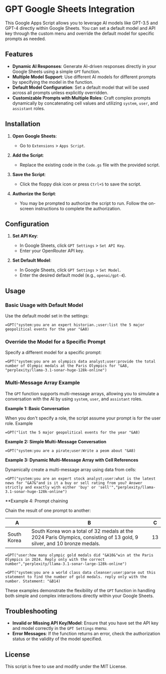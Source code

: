 # GPT Google Sheets Integration

This Google Apps Script allows you to leverage AI models like GPT-3.5 and GPT-4 directly within Google Sheets. You can set a default model and API key through the custom menu and override the default model for specific prompts as needed.

## Features

- **Dynamic AI Responses**: Generate AI-driven responses directly in your Google Sheets using a simple `GPT` function.
- **Multiple Model Support**: Use different AI models for different prompts by specifying the model in the function.
- **Default Model Configuration**: Set a default model that will be used across all prompts unless explicitly overridden.
- **Customizable Prompts with Multiple Roles**: Craft complex prompts dynamically by concatenating cell values and utilizing `system`, `user`, and `assistant` roles.

## Installation

1. **Open Google Sheets**:
   - Go to `Extensions` > `Apps Script`.

2. **Add the Script**:
   - Replace the existing code in the `Code.gs` file with the provided script.

3. **Save the Script**:
   - Click the floppy disk icon or press `Ctrl+S` to save the script.

4. **Authorize the Script**:
   - You may be prompted to authorize the script to run. Follow the on-screen instructions to complete the authorization.

## Configuration

1. **Set API Key**:
   - In Google Sheets, click `GPT Settings` > `Set API Key`.
   - Enter your OpenRouter API key.

2. **Set Default Model**:
   - In Google Sheets, click `GPT Settings` > `Set Model`.
   - Enter the desired default model (e.g., `openai/gpt-4`).

## Usage

### Basic Usage with Default Model

Use the default model set in the settings:

```plaintext
=GPT("system:you are an expert historian.;user:list the 5 major geopolitical events for the year "&A8)
```

### Override the Model for a Specific Prompt

Specify a different model for a specific prompt:

```plaintext
=GPT("system:you are an olympics data analyst;user:provide the total number of Olympic medals at the Paris Olympics for "&A8, "perplexity/llama-3.1-sonar-huge-128k-online")
```

### Multi-Message Array Example

The `GPT` function supports multi-message arrays, allowing you to simulate a conversation with the AI by using `system`, `user`, and `assistant` roles.

**Example 1: Basic Conversation**

When you don't specify a role, the script assume your prompt is for the user role. Example

```plaintext
=GPT("list the 5 major geopolitical events for the year "&A8)
```

**Example 2: Simple Multi-Message Conversation**

```plaintext
=GPT("system:you are a pirate;user:Write a peom about "&A8)
```

**Example 3: Dynamic Multi-Message Array with Cell References**

Dynamically create a multi-message array using data from cells:

```plaintext
=GPT("system:you are an expert stock analyst;user:what is the latest news for "&A7&"and is it a buy or sell rating from you? Answer strictly and exactly with either 'buy' or 'sell'","perplexity/llama-3.1-sonar-huge-128k-online")
```

**Example 4: Prompt chaining

Chain the result of one prompt to another:

| A      | B                                                                                  | C |
|--------------|---------------------------------------------------------------------------------------------------|-------------|
| South Korea  | South Korea won a total of 32 medals at the 2024 Paris Olympics, consisting of 13 gold, 9 silver, and 10 bronze medals. | 13          |



```plaintext
=GPT("user:how many olympic gold medals did "&A10&"win at the Paris Olympics in 2024. Reply only with the correct number","perplexity/llama-3.1-sonar-large-128k-online")
```

```plaintext
=GPT("system:you are a world class data cleanser;user:parse out this statement to find the number of gold medals. reply only with the number. Statement: "&B14)
```

These examples demonstrate the flexibility of the `GPT` function in handling both simple and complex interactions directly within your Google Sheets.

## Troubleshooting

- **Invalid or Missing API Key/Model**: Ensure that you have set the API key and model correctly in the `GPT Settings` menu.
- **Error Messages**: If the function returns an error, check the authorization status or the validity of the model specified.

## License

This script is free to use and modify under the MIT License.
